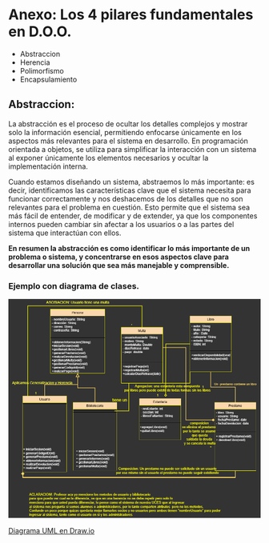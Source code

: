 # Anexo: Los 4 pilares fundamentales en D.O.O.
* Abstraccion
* Herencia
* Polimorfismo
* Encapsulamiento

## Abstraccion:
La abstracción es el proceso de ocultar los detalles complejos y mostrar solo la información esencial, permitiendo enfocarse únicamente en los aspectos más relevantes para el sistema en desarrollo. En programación orientada a objetos, se utiliza para simplificar la interacción con un sistema al exponer únicamente los elementos necesarios y ocultar la implementación interna.

Cuando estamos diseñando un sistema, abstraemos lo más importante: es decir, identificamos las características clave que el sistema necesita para funcionar correctamente y nos deshacemos de los detalles que no son relevantes para el problema en cuestión. Esto permite que el sistema sea más fácil de entender, de modificar y de extender, ya que los componentes internos pueden cambiar sin afectar a los usuarios o a las partes del sistema que interactúan con ellos.

**En resumen la abstracción es como identificar lo más importante de un problema o sistema, y concentrarse en esos aspectos clave para desarrollar una solución que sea más manejable y comprensible.**

### Ejemplo con diagrama de clases.

![Diagrama UML](https://github.com/Lavianach/Mis-Entregas/raw/main/DiagramaClasesdrawio.png)

[Diagrama UML en Draw.io](https://drive.google.com/file/d/16V6FEHywA3oYAP07dxAyf7sJyU3MsT8P/view?usp=sharing)







